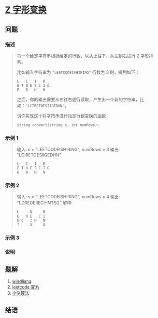# [Z 字形变换](https://leetcode-cn.com/problems/zigzag-conversion/)

## 问题

### 描述

> 将一个给定字符串根据给定的行数，以从上往下、从左到右进行 Z 字形排列。
>
> 比如输入字符串为 `"LEETCODEISHIRING"` 行数为 3 时，排列如下：
>
> ```
> L   C   I   R
> E T O E S I I G
> E   D   H   N
> ```
>
> 之后，你的输出需要从左往右逐行读取，产生出一个新的字符串，比如：`"LCIRETOESIIGEDHN"`。
>
> 请你实现这个将字符串进行指定行数变换的函数：
>
> ```
> string convert(string s, int numRows);
> ```

### 示例 1

> 输入: s = "LEETCODEISHIRING", numRows = 3
> 输出: "LCIRETOESIIGEDHN"
>
> ```text
> L   C   I   R
> E T O E S I I G
> E   D   H   N
> ```

### 示例 2

> 输入: s = "LEETCODEISHIRING", numRows = 4
> 输出: "LDREOEIIECIHNTSG"
> 解释:
>
> ```text
> L     D     R
> E   O E   I I
> E C   I H   N
> T     S     G
> ```

### 示例 3

>

### 说明

## 题解

1. [windliang](https://leetcode.wang/leetCode-6-ZigZag-Conversion.html)
2. [leetcode 官方](https://leetcode-cn.com/problems/zigzag-conversion/solution/z-zi-xing-bian-huan-by-leetcode/)
3. [小浩算法](https://www.geekxh.com/1.0.数组系列/009.html#_01、题目示例)

## 结语
